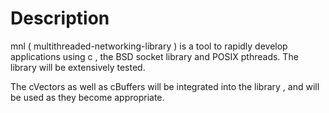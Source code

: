 # Description<br>
mnl ( multithreaded-networking-library ) is a tool to rapidly develop applications using c , the BSD socket library and POSIX pthreads. The library will be extensively tested.


The cVectors as well as cBuffers will be integrated into the library , and will be used as they become appropriate.
